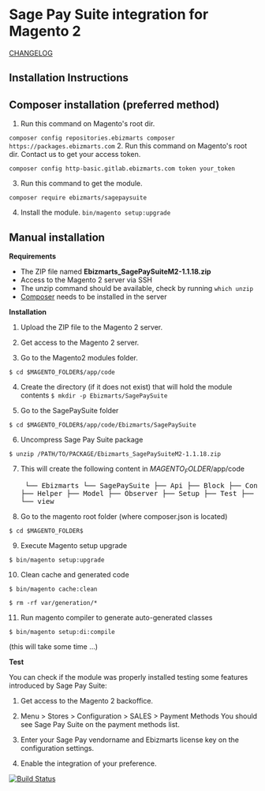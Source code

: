 # Sage Pay Suite integration for Magento 2

[CHANGELOG](https://github.com/ebizmarts/magento2-sage-pay-suite/blob/master/CHANGELOG.md)

## Installation Instructions

## Composer installation (preferred method)
1. Run this command on Magento's root dir.

`
composer config repositories.ebizmarts composer https://packages.ebizmarts.com
`
2. Run this command on Magento's root dir. Contact us to get your access token.

`composer config http-basic.gitlab.ebizmarts.com token your_token`

3. Run this command to get the module.

`composer require ebizmarts/sagepaysuite`

4. Install the module.
`bin/magento setup:upgrade`


## Manual installation

__Requirements__

  - The ZIP file named **Ebizmarts_SagePaySuiteM2-1.1.18.zip**
  - Access to the Magento 2 server via SSH
  - The unzip command should be available, check by running `which unzip`
  - [Composer](https://getcomposer.org/) needs to be installed in the server

__Installation__
 
  1. Upload the ZIP file to the Magento 2 server.

  2. Get access to the Magento 2 server.

  3. Go to the Magento2 modules folder.

    $ cd $MAGENTO_FOLDER$/app/code

  4. Create the directory (if it does not exist) that will hold the module contents
    `$ mkdir -p Ebizmarts/SagePaySuite`
   
  5. Go to the SagePaySuite folder
  
    $ cd $MAGENTO_FOLDER$/app/code/Ebizmarts/SagePaySuite
   
  6. Uncompress Sage Pay Suite package
  
    $ unzip /PATH/TO/PACKAGE/Ebizmarts_SagePaySuiteM2-1.1.18.zip

  7. This will create the following content in $MAGENTO_FOLDER$/app/code
    <pre>
    └── Ebizmarts
        └── SagePaySuite
            ├── Api
            ├── Block
            ├── Controller
            ├── Helper
            ├── Model
            ├── Observer
            ├── Setup
            ├── Test
            ├── etc
            ├── i18n
            └── view
    </pre>
  8. Go to the magento root folder (where composer.json is located)

    $ cd $MAGENTO_FOLDER$

  9. Execute Magento setup upgrade

    $ bin/magento setup:upgrade

  10. Clean cache and generated code

    $ bin/magento cache:clean
    
    $ rm -rf var/generation/*

  11. Run magento compiler to generate auto-generated classes

    $ bin/magento setup:di:compile

   (this will take some time ...)

__Test__

  You can check if the module was properly installed testing some features introduced by Sage Pay Suite:
  
  1. Get access to the Magento 2 backoffice.

  2. Menu > Stores > Configuration > SALES > Payment Methods
  You should see Sage Pay Suite on the payment methods list.
  3. Enter your Sage Pay vendorname and Ebizmarts license key on the configuration settings.
  4. Enable the integration of your preference.

[![Build Status](https://circleci.com/gh/ebizmarts/magento2-sage-pay-suite.svg?style=shield&circle-token=9d950c73b76af8868862caf8400c549439838d47)](https://circleci.com/gh/ebizmarts/magento2-sage-pay-suite)

